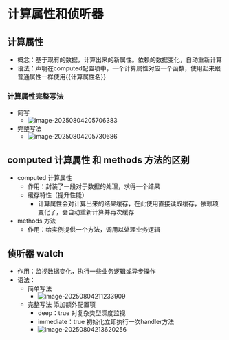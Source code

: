 # 计算属性和侦听器

## 计算属性

* 概念：基于现有的数据，计算出来的新属性。依赖的数据变化，自动重新计算
* 语法：声明在computed配置项中，一个计算属性对应一个函数，使用起来跟普通属性一样使用{{计算属性名}}

### 计算属性完整写法

* 简写
  * ![image-20250804205706383](D:\study\lianxi\MyLearningDocuments\images\image-20250804205706383.png)
* 完整写法
  * ![image-20250804205730686](D:\study\lianxi\MyLearningDocuments\images\image-20250804205730686.png)

## computed 计算属性 和 methods 方法的区别

* computed 计算属性
  * 作用：封装了一段对于数据的处理，求得一个结果
  * 缓存特性（提升性能）
    * 计算属性会对计算出来的结果缓存，在此使用直接读取缓存，依赖项变化了，会自动重新计算并再次缓存
* methods 方法
  * 作用：给实例提供一个方法，调用以处理业务逻辑

## 侦听器 watch

* 作用：监视数据变化，执行一些业务逻辑或异步操作
* 语法：
  * 简单写法
    * ![image-20250804211233909](D:\study\lianxi\MyLearningDocuments\images\image-20250804211233909.png)
  * 完整写法 添加额外配置项
    * deep：true 对复杂类型深度监视
    * immediate：true 初始化立即执行一次handler方法
    * ![image-20250804213620256](D:\study\lianxi\MyLearningDocuments\images\image-20250804213620256.png)